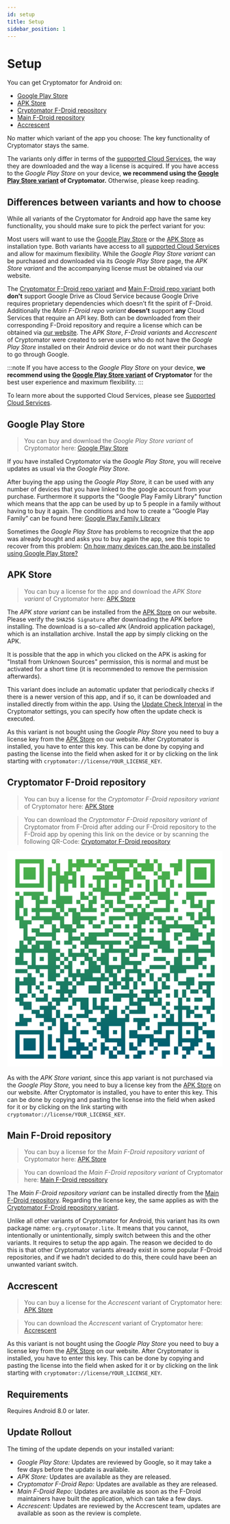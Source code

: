```yaml
---
id: setup
title: Setup
sidebar_position: 1
---
```


# Setup

You can get Cryptomator for Android on:

* [Google Play Store](https://play.google.com/store/apps/details?id=org.cryptomator)
* [APK Store](https://cryptomator.org/android/)
* [Cryptomator F-Droid repository](https://static.cryptomator.org/android/fdroid/repo?fingerprint=F7C3EC3B0D588D3CB52983E9EB1A7421C93D4339A286398E71D7B651E8D8ECDD)
* [Main F-Droid repository](https://f-droid.org/en/packages/org.cryptomator.lite)
* [Accrescent](https://accrescent.app/app/org.cryptomator)

No matter which variant of the app you choose: The key functionality of Cryptomator stays the same.

The variants only differ in terms of the [supported Cloud Services](../../misc/supported-cloud-services), the way they are downloaded and the way a license is acquired.
If you have access to the *Google Play Store* on your device, **we recommend using the [Google Play Store variant](#google-play-store) of Cryptomator.**
Otherwise, please keep reading.

## Differences between variants and how to choose

While all variants of the Cryptomator for Android app have the same key functionality, you should make sure to pick
the perfect variant for you:

Most users will want to use the [Google Play Store](#google-play-store) or the [APK Store](#apk-store) as installation type. Both variants have access to all
[supported Cloud Services](../../misc/supported-cloud-services) and allow for maximum flexibility. While the *Google Play Store variant* can be purchased and downloaded via its
*Google Play Store* page, the *APK Store variant* and the accompanying license must be obtained via our website.

The [Cryptomator F-Droid repo variant](#cryptomator-f-droid-repository) and [Main F-Droid repo variant](#main-f-droid-repository) both **don't** support Google Drive as Cloud Service because
Google Drive requires proprietary dependencies which doesn’t fit the spirit of F-Droid.
Additionally the *Main F-Droid repo variant* **doesn’t** support **any** Cloud Services that require an API key.
Both can be downloaded from their corresponding F-Droid repository and require a license which can be obtained via
[our website](https://cryptomator.org/android/).
The *APK Store*, *F-Droid variants* and *Accrescent* of Cryptomator were created to serve users who do not have the *Google Play Store* installed
on their Android device or do not want their purchases to go through Google.

:::note
If you have access to the *Google Play Store* on your device, **we recommend using the [Google Play Store variant](#google-play-store) of Cryptomator**
for the best user experience and maximum flexibility.
:::

To learn more about the supported Cloud Services, please see [Supported Cloud Services](../../misc/supported-cloud-services).

## Google Play Store

> You can buy and download the *Google Play Store variant* of Cryptomator here:
> [Google Play Store](https://play.google.com/store/apps/details?id=org.cryptomator&hl=en)

If you have installed Cryptomator via the *Google Play Store,* you will receive updates as usual via the *Google Play Store.*

After buying the app using the *Google Play Store,* it can be used with any number of devices that you have linked to the google account from your purchase. Furthermore it supports the "Google Play Family Library" function which means that the app can be used by up to 5 people in a family without having to buy it again. The conditions and how to create a “Google Play Family” can be found here: [Google Play Family Library](https://support.google.com/googleplay/answer/7007852?hl=en)

Sometimes the *Google Play Store* has problems to recognize that the app was already bought and asks you to buy again the app, see this topic to recover from this problem: [On how many devices can the app be installed using Google Play Store?](https://community.cryptomator.org/t/on-how-many-devices-can-the-app-be-installed-using-google-play-store/6129)

## APK Store

> You can buy a license for the app and download the *APK Store variant* of Cryptomator here:
> [APK Store](https://cryptomator.org/android/)

The *APK store variant* can be installed from the [APK Store](https://cryptomator.org/android/) on our website. Please verify the `SHA256 Signature` after downloading the APK before installing. The download is a so-called `APK` (Android application package), which is an installation archive. Install the app by simply clicking on the APK.

It is possible that the app in which you clicked on the APK is asking for "Install from Unknown Sources" permission, this is normal and must be activated for a short time (it is recommended to remove the permission afterwards).

This variant does include an automatic updater that periodically checks if there is a newer version of this app, and if so, it can be downloaded and installed directly from within the app. Using the [Update Check Interval](./settings#update-check-interval) in the Cryptomator settings, you can specify how often the update check is executed.

As this variant is not bought using the *Google Play Store* you need to buy a license key from the [APK Store](https://cryptomator.org/android/) on our website. After Cryptomator is installed, you have to enter this key. This can be done by copying and pasting the license into the field when asked for it or by clicking on the link starting with `cryptomator://license/YOUR_LICENSE_KEY`.

## Cryptomator F-Droid repository

> You can buy a license for the *Cryptomator F-Droid repository variant* of Cryptomator here:
> [APK Store](https://cryptomator.org/android/)

> You can download the *Cryptomator F-Droid repository variant* of Cryptomator from F-Droid after adding our F-Droid
> repository to the F-Droid app by opening this link on the device or by scanning the following QR-Code:
> [Cryptomator F-Droid repository](https://static.cryptomator.org/android/fdroid/repo?fingerprint=F7C3EC3B0D588D3CB52983E9EB1A7421C93D4339A286398E71D7B651E8D8ECDD)

![F-Droid QR Code](../../static/img/android/fdroid-qr-code.svg)

As with the *APK Store variant,* since this app variant is not purchased via the *Google Play Store,* you need to buy a license key from the [APK Store](https://cryptomator.org/android/) on our website. After Cryptomator is installed, you have to enter this key. This can be done by copying and pasting the license into the field when asked for it or by clicking on the link starting with `cryptomator://license/YOUR_LICENSE_KEY`.

## Main F-Droid repository

> You can buy a license for the *Main F-Droid repository variant* of Cryptomator here:
> [APK Store](https://cryptomator.org/android/)

> You can download the *Main F-Droid repository variant* of Cryptomator here:
> [Main F-Droid repository](https://f-droid.org/en/packages/org.cryptomator.lite)

The *Main F-Droid repository variant* can be installed directly from the [Main F-Droid repository](https://f-droid.org/en/packages/org.cryptomator.lite). Regarding the license key, the same applies as with the [Cryptomator F-Droid repository variant](#cryptomator-f-droid-repository).

Unlike all other variants of Cryptomator for Android, this variant has its own package name: `org.cryptomator.lite`. It means that you cannot, intentionally or unintentionally, simply switch between this and the other variants. It requires to setup the app again. The reason we decided to do this is that other Cryptomator variants already exist in some popular F-Droid repositories, and if we hadn’t decided to do this, there could have been an unwanted variant switch.

## Accrescent

> You can buy a license for the *Accrescent* variant of Cryptomator here:
> [APK Store](https://cryptomator.org/android/)

> You can download the *Accrescent* variant of Cryptomator here:
> [Accrescent](https://accrescent.app/app/org.cryptomator)

As this variant is not bought using the *Google Play Store* you need to buy a license key from the [APK Store](https://cryptomator.org/android/) on our website. After Cryptomator is installed, you have to enter this key. This can be done by copying and pasting the license into the field when asked for it or by clicking on the link starting with `cryptomator://license/YOUR_LICENSE_KEY`.

## Requirements

Requires Android 8.0 or later.

## Update Rollout

The timing of the update depends on your installed variant:

* *Google Play Store:* Updates are reviewed by Google, so it may take a few days before the update is available.
* *APK Store:* Updates are available as they are released.
* *Cryptomator F-Droid Repo:* Updates are available as they are released.
* *Main F-Droid Repo:* Updates are available as soon as the F-Droid maintainers have built the application, which can take a few days.
* *Accrescent:* Updates are reviewed by the Accrescent team, updates are available as soon as the review is complete.
